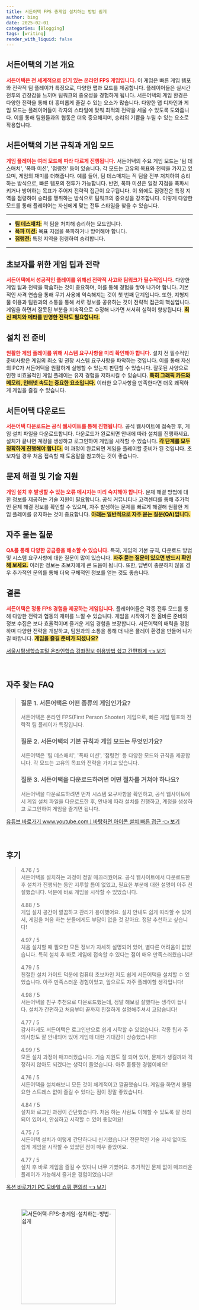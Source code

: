 ```yaml
---
title: 서든어택 FPS 총게임 설치하는 방법 쉽게
author: bing
date: 2025-02-01
categories: [Blogging]
tags: [writing]
render_with_liquid: false
---
```



<h2 id='서든어택_개요'>서든어택의 기본 개요</h2>

<p><b><span style="color: #ee2323;">서든어택은 전 세계적으로 인기 있는 온라인 FPS 게임입니다.</span></b> 이 게임은 빠른 게임 템포와 전략적 팀 플레이가 특징으로, 다양한 맵과 모드를 제공합니다. 플레이어들은 실시간 전투의 긴장감을 느끼며 팀워크의 중요성을 경험하게 됩니다. 서든어택의 게임 환경은 다양한 전략을 통해 더 흥미롭게 즐길 수 있는 요소가 많습니다. 다양한 맵 디자인과 게임 모드는 플레이어들이 각자의 스타일에 맞춰 최적의 전략을 세울 수 있도록 도와줍니다. 이를 통해 팀원들과의 협동은 더욱 중요해지며, 승리의 기쁨을 누릴 수 있는 요소로 작용합니다.</p>

<h2 id='게임_모드와_룰'>서든어택의 기본 규칙과 게임 모드</h2>

<p><b><span style="color: #ee2323;">게임 플레이는 여러 모드에 따라 다르게 진행됩니다.</span></b> 서든어택의 주요 게임 모드는 '팀 데스매치', '폭파 미션', '점령전' 등이 있습니다. 각 모드는 고유의 목표와 전략을 가지고 있으며, 게임의 재미를 더해줍니다. 예를 들어, 팀 데스매치는 적 팀을 전부 처치하여 승리하는 방식으로, 빠른 템포의 전투가 가능합니다. 반면, 폭파 미션은 일정 지점을 폭파시키거나 방어하는 목표가 주어져 전략적 접근이 요구됩니다. 이 외에도 점령전은 특정 지역을 점령하여 승리를 쟁취하는 방식으로 팀워크의 중요성을 강조합니다. 이렇게 다양한 모드를 통해 플레이어는 자신에게 맞는 전투 스타일을 찾을 수 있습니다.</p>

<hr />

<ul>
    <li><b><span style="background-color: #ffe066;">팀 데스매치:</span></b> 적 팀을 처치해 승리하는 모드입니다.</li>
    <li><b><span style="background-color: #ffe066;">폭파 미션:</span></b> 목표 지점을 폭파하거나 방어해야 합니다.</li>
    <li><b><span style="background-color: #ffe066;">점령전:</span></b> 특정 지역을 점령하여 승리합니다.</li>
</ul>

<hr />

<h2 id='초보자를_위한_전략'>초보자를 위한 게임 팁과 전략</h2>

<p><b><span style="color: #ee2323;">서든어택에서 성공적인 플레이를 위해선 전략적 사고와 팀워크가 필수적입니다.</span></b> 다양한 게임 팁과 전략을 학습하는 것이 중요하며, 이를 통해 경험을 쌓아 나가야 합니다. 기본적인 사격 연습을 통해 무기 사용에 익숙해지는 것이 첫 번째 단계입니다. 또한, 지형지물 이용과 팀원과의 소통을 통해 서로 정보를 공유하는 것이 전략적 접근의 핵심입니다. 게임을 하면서 잘못된 부분을 지속적으로 수정해 나가면 서서히 실력이 향상됩니다. <b><span style="background-color: #ffe066;">최신 패치와 메타를 반영한 전략도 필요합니다.</span></b></p>

<h2 id='설치_전_준비'>설치 전 준비</h2>

<p><b><span style="color: #ee2323;">원활한 게임 플레이를 위해 시스템 요구사항을 미리 확인해야 합니다.</span></b> 설치 전 필수적인 준비사항은 게임의 최소 및 권장 시스템 요구사항을 파악하는 것입니다. 이를 통해 자신의 PC가 서든어택을 원활하게 실행할 수 있는지 판단할 수 있습니다. 잘못된 사양으로 인한 비효율적인 게임 플레이는 유저 경험을 저하시킬 수 있습니다. <b><span style="background-color: #ffe066;">특히 그래픽 카드와 메모리, 인터넷 속도는 중요한 요소입니다.</span></b> 이러한 요구사항을 만족한다면 더욱 쾌적하게 게임을 즐길 수 있습니다.</p>

<h2 id='서든어택_다운로드'>서든어택 다운로드</h2>

<p><b><span style="color: #ee2323;">서든어택 다운로드는 공식 웹사이트를 통해 진행됩니다.</span></b> 공식 웹사이트에 접속한 후, 게임 설치 파일을 다운로드합니다. 다운로드가 완료되면 안내에 따라 설치를 진행하세요. 설치가 끝나면 계정을 생성하고 로그인하여 게임을 시작할 수 있습니다. <b><span style="background-color: #ffe066;">각 단계를 모두 정확하게 진행해야 합니다.</span></b> 이 과정이 완료되면 게임을 플레이할 준비가 된 것입니다. 초보자일 경우 처음 접속할 때 도움말을 참고하는 것이 좋습니다.</p>

<h2 id='문제_해결_및_기술지원'>문제 해결 및 기술 지원</h2>

<p><b><span style="color: #ee2323;">게임 설치 후 발생할 수 있는 오류 메시지는 미리 숙지해야 합니다.</span></b> 문제 해결 방법에 대한 정보를 제공하는 기술 지원이 필요합니다. 공식 커뮤니티나 고객센터를 통해 추가적인 문제 해결 정보를 확인할 수 있으며, 자주 발생하는 문제를 빠르게 해결해 원활한 게임 플레이를 유지하는 것이 중요합니다. <b><span style="background-color: #ffe066;">아래는 일반적으로 자주 묻는 질문(QA)입니다.</span></b></p>

<h2 id='자주_묻는_질문'>자주 묻는 질문</h2>

<p><b><span style="color: #ee2323;">QA를 통해 다양한 궁금증을 해소할 수 있습니다.</span></b> 특히, 게임의 기본 규칙, 다운로드 방법 및 시스템 요구사항에 대한 질문이 많이 있습니다. <b><span style="background-color: #ffe066;">자주 묻는 질문이 있으면 반드시 확인해 보세요.</span></b> 이러한 정보는 초보자에게 큰 도움이 됩니다. 또한, 답변이 충분하지 않을 경우 추가적인 문의를 통해 더욱 구체적인 정보를 얻는 것도 좋습니다.</p>

<h2 id='결론'>결론</h2>

<p><b><span style="color: #ee2323;">서든어택은 정통 FPS 경험을 제공하는 게임입니다.</span></b> 플레이어들은 각종 전투 모드를 통해 다양한 전략과 협동의 재미를 느낄 수 있습니다. 게임을 시작하기 전 올바른 준비와 정보 수집은 보다 효율적이며 즐거운 게임 경험을 보장합니다. 서든어택의 매력을 경험하며 다양한 전략을 개발하고, 팀원과의 소통을 통해 더 나은 플레이 환경을 만들어 나가길 바랍니다. <b><span style="background-color: #ffe066;">게임을 즐길 준비가 되셨나요?</span></b></p>


<p><a class="click-button" title="서울시평생학습포털 온라인학습 강좌정보 이용방법 쉽고 간편하게" href="https://greenforu.github.io/posts/%EC%84%9C%EC%9A%B8%EC%8B%9C%ED%8F%89%EC%83%9D%ED%95%99%EC%8A%B5%ED%8F%AC%ED%84%B8-%EC%98%A8%EB%9D%BC%EC%9D%B8%ED%95%99%EC%8A%B5-%EA%B0%95%EC%A2%8C%EC%A0%95%EB%B3%B4-%EC%9D%B4%EC%9A%A9%EB%B0%A9%EB%B2%95-%EC%89%BD%EA%B3%A0-%EA%B0%84%ED%8E%B8%ED%95%98%EA%B2%8C/" rel="dofollow">서울시평생학습포털 온라인학습 강좌정보 이용방법 쉽고 간편하게 👈 보기</a></p><br>
<h2 id='자주_찾는_FAQ'>자주 찾는 FAQ</h2>
<div itemscope="" itemtype="https://schema.org/FAQPage"> 
<blockquote> 
<div itemscope="" itemprop="mainEntity" itemtype="https://schema.org/Question"> 
<h3 itemprop="name">질문 1. 서든어택은 어떤 종류의 게임인가요?</h3> 
<div itemscope="" itemprop="acceptedAnswer" itemtype="https://schema.org/Answer"> 
<span itemprop="text"> 
<p>서든어택은 온라인 FPS(First Person Shooter) 게임으로, 빠른 게임 템포와 전략적 팀 플레이가 특징입니다.</p> 
</span> 
</div> 
</div> 
<div itemscope="" itemprop="mainEntity" itemtype="https://schema.org/Question"> 
<h3 itemprop="name">질문 2. 서든어택의 기본 규칙과 게임 모드는 무엇인가요?</h3> 
<div itemscope="" itemprop="acceptedAnswer" itemtype="https://schema.org/Answer"> 
<span itemprop="text"> 
<p>서든어택은 '팀 데스매치', '폭파 미션', '점령전' 등 다양한 모드와 규칙을 제공합니다. 각 모드는 고유의 목표와 전략을 가지고 있습니다.</p> 
</span> 
</div> 
</div> 
<div itemscope="" itemprop="mainEntity" itemtype="https://schema.org/Question"> 
<h3 itemprop="name">질문 3. 서든어택을 다운로드하려면 어떤 절차를 거쳐야 하나요?</h3> 
<div itemscope="" itemprop="acceptedAnswer" itemtype="https://schema.org/Answer"> 
<span itemprop="text"> 
<p>서든어택을 다운로드하려면 먼저 시스템 요구사항을 확인하고, 공식 웹사이트에서 게임 설치 파일을 다운로드한 후, 안내에 따라 설치를 진행하고, 계정을 생성하고 로그인하여 게임을 즐기면 됩니다.</p> 
</span> 
</div> 
</div> 
</blockquote> 
</div>
<p><a class="click-button" title="유튜브 바로가기 www.youtube.comㅣ바탕화면 아이콘 설치 빠른 접근" href="https://greenforu.github.io/posts/%EC%9C%A0%ED%8A%9C%EB%B8%8C-%EB%B0%94%EB%A1%9C%EA%B0%80%EA%B8%B0-www.youtube.com%E3%85%A3%EB%B0%94%ED%83%95%ED%99%94%EB%A9%B4-%EC%95%84%EC%9D%B4%EC%BD%98-%EC%84%A4%EC%B9%98-%EB%B9%A0%EB%A5%B8-%EC%A0%91%EA%B7%BC/" rel="dofollow">유튜브 바로가기 www.youtube.comㅣ바탕화면 아이콘 설치 빠른 접근 👈 보기</a></p><br>
<h2 id='후기'>후기</h2>
<div itemscope itemtype="https://schema.org/Product">
  <blockquote>
  <div itemprop="review" itemscope itemtype="https://schema.org/Review">
      <div itemprop="reviewRating" itemscope itemtype="https://schema.org/Rating"> <span itemprop="ratingValue">4.76</span> / <span itemprop="bestRating">5</span> </div>
      <span itemprop="reviewBody">서든어택을 설치하는 과정이 정말 매끄러웠어요. 공식 웹사이트에서 다운로드한 후 설치가 진행되는 동안 지루할 틈이 없었고, 필요한 부분에 대한 설명이 아주 친절했습니다. 덕분에 바로 게임을 시작할 수 있었습니다.</span>
  </div>
  <br>
  <div itemprop="review" itemscope itemtype="https://schema.org/Review">
      <div itemprop="reviewRating" itemscope itemtype="https://schema.org/Rating"> <span itemprop="ratingValue">4.88</span> / <span itemprop="bestRating">5</span> </div>
      <span itemprop="reviewBody">게임 설치 공간이 깔끔하고 관리가 용이했어요. 설치 안내도 쉽게 따라할 수 있어서, 게임을 처음 하는 분들에게도 부담이 없을 것 같아요. 정말 추천하고 싶습니다!</span>
  </div>
  <br>
  <div itemprop="review" itemscope itemtype="https://schema.org/Review">
      <div itemprop="reviewRating" itemscope itemtype="https://schema.org/Rating"> <span itemprop="ratingValue">4.97</span> / <span itemprop="bestRating">5</span> </div>
      <span itemprop="reviewBody">처음 설치할 때 필요한 모든 정보가 자세히 설명되어 있어, 별다른 어려움이 없었습니다. 특히 설치 후 바로 게임에 접속할 수 있다는 점이 매우 만족스러웠습니다!</span>
  </div>
  <br>
  <div itemprop="review" itemscope itemtype="https://schema.org/Review">
      <div itemprop="reviewRating" itemscope itemtype="https://schema.org/Rating"> <span itemprop="ratingValue">4.79</span> / <span itemprop="bestRating">5</span> </div>
      <span itemprop="reviewBody">친절한 설치 가이드 덕분에 컴퓨터 초보자인 저도 쉽게 서든어택을 설치할 수 있었습니다. 아주 만족스러운 경험이었고, 앞으로도 자주 플레이할 생각입니다!</span>
  </div>
  <br>
  <div itemprop="review" itemscope itemtype="https://schema.org/Review">
      <div itemprop="reviewRating" itemscope itemtype="https://schema.org/Rating"> <span itemprop="ratingValue">4.98</span> / <span itemprop="bestRating">5</span> </div>
      <span itemprop="reviewBody">서든어택을 친구 추천으로 다운로드했는데, 정말 해보길 잘했다는 생각이 듭니다. 설치가 간편하고 처음부터 끝까지 친절하게 설명해주셔서 고맙습니다!</span>
  </div>
  <br>
  <div itemprop="review" itemscope itemtype="https://schema.org/Review">
      <div itemprop="reviewRating" itemscope itemtype="https://schema.org/Rating"> <span itemprop="ratingValue">4.77</span> / <span itemprop="bestRating">5</span> </div>
      <span itemprop="reviewBody">감사하게도 서든어택은 로그인만으로 쉽게 시작할 수 있었습니다. 각종 팁과 주의사항도 잘 안내되어 있어 게임에 대한 기대감이 상승했습니다!</span>
  </div>
  <br>
  <div itemprop="review" itemscope itemtype="https://schema.org/Review">
      <div itemprop="reviewRating" itemscope itemtype="https://schema.org/Rating"> <span itemprop="ratingValue">4.99</span> / <span itemprop="bestRating">5</span> </div>
      <span itemprop="reviewBody">모든 설치 과정이 매끄러웠습니다. 기술 지원도 잘 되어 있어, 문제가 생길까봐 걱정하지 않아도 되겠다는 생각이 들었습니다. 아주 훌륭한 경험이에요!</span>
  </div>
  <br>
  <div itemprop="review" itemscope itemtype="https://schema.org/Review">
      <div itemprop="reviewRating" itemscope itemtype="https://schema.org/Rating"> <span itemprop="ratingValue">4.76</span> / <span itemprop="bestRating">5</span> </div>
      <span itemprop="reviewBody">서든어택을 설치해보니 모든 것이 체계적이고 깔끔했습니다. 게임을 하면서 불필요한 스트레스 없이 즐길 수 있다는 점이 정말 좋았습니다.</span>
  </div>
  <br>
  <div itemprop="review" itemscope itemtype="https://schema.org/Review">
      <div itemprop="reviewRating" itemscope itemtype="https://schema.org/Rating"> <span itemprop="ratingValue">4.84</span> / <span itemprop="bestRating">5</span> </div>
      <span itemprop="reviewBody">설치와 로그인 과정이 간단했습니다. 처음 하는 사람도 이해할 수 있도록 잘 정리되어 있어서, 안심하고 시작할 수 있어 좋았어요!</span>
  </div>
  <br>
  <div itemprop="review" itemscope itemtype="https://schema.org/Review">
      <div itemprop="reviewRating" itemscope itemtype="https://schema.org/Rating"> <span itemprop="ratingValue">4.75</span> / <span itemprop="bestRating">5</span> </div>
      <span itemprop="reviewBody">서든어택 설치가 이렇게 간단하다니 신기했습니다! 전문적인 기술 지식 없이도 쉽게 게임을 시작할 수 있었던 점이 매우 좋았어요.</span>
  </div>
  <br>
  <div itemprop="review" itemscope itemtype="https://schema.org/Review">
      <div itemprop="reviewRating" itemscope itemtype="https://schema.org/Rating"> <span itemprop="ratingValue">4.77</span> / <span itemprop="bestRating">5</span> </div>
      <span itemprop="reviewBody">설치 후 바로 게임을 즐길 수 있다니 너무 기뻤어요. 추가적인 문제 없이 매끄러운 플레이가 가능해서 즐거운 경험이었습니다!</span>
  </div>
  </blockquote>
</div>
<p><a class="click-button" title="옥션 바로가기 PC 모바일 쇼핑 편의성" href="https://greenforu.github.io/posts/%EC%98%A5%EC%85%98-%EB%B0%94%EB%A1%9C%EA%B0%80%EA%B8%B0-PC-%EB%AA%A8%EB%B0%94%EC%9D%BC-%EC%87%BC%ED%95%91-%ED%8E%B8%EC%9D%98%EC%84%B1/" rel="dofollow">옥션 바로가기 PC 모바일 쇼핑 편의성 👈 보기</a></p><br>
<figure class="image"><img src="https://greenforu.github.io/assets/img/thumbnail/서든어택-FPS-총게임-설치하는-방법-쉽게.webp" alt="서든어택-FPS-총게임-설치하는-방법-쉽게" width="256" height="256"></figure>